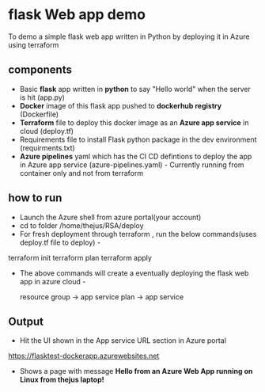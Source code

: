 # flask Web app demo
To demo a simple flask web app written in Python by deploying it in Azure using terraform

## components
- Basic **flask** app written in **python** to say "Hello world" when the server is hit (app.py)
- **Docker** image of this flask app pushed to **dockerhub registry** (Dockerfile)
- **Terraform** file to deploy this docker image as an **Azure app service** in cloud (deploy.tf)
- Requirements file to install Flask python package in the dev environment (requirments.txt)
- **Azure pipelines** yaml which has the CI CD defintions to deploy the app in Azure app service (azure-pipelines.yaml) - Currently running from container only and not from terraform

## how to run

- Launch the Azure shell from azure portal(your account)
- cd to folder /home/thejus/RSA/deploy
- For fresh deployment through terraform , run the below commands(uses deploy.tf file to deploy) -

 terraform init
 terraform plan
 terraform apply
 
- The above commands will create a eventually deploying the flask web app in azure cloud -
   
   resource group -> app service plan -> app service
   
  
 ## Output
 
 - Hit the UI shown in the App service URL section in Azure portal 
 
 https://flasktest-dockerapp.azurewebsites.net
 
- Shows a page with message **Hello from an Azure Web App running on Linux from thejus laptop!**

